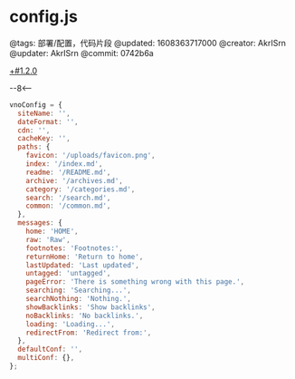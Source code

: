 # config.js

@tags: 部署/配置，代码片段
@updated: 1608363717000
@creator: AkrISrn
@updater: AkrISrn
@commit: 0742b6a

[+#1.2.0](/snippets/version-when-last-update.md)

--8<--

```js
vnoConfig = {
  siteName: '',
  dateFormat: '',
  cdn: '',
  cacheKey: '',
  paths: {
    favicon: '/uploads/favicon.png',
    index: '/index.md',
    readme: '/README.md',
    archive: '/archives.md',
    category: '/categories.md',
    search: '/search.md',
    common: '/common.md',
  },
  messages: {
    home: 'HOME',
    raw: 'Raw',
    footnotes: 'Footnotes:',
    returnHome: 'Return to home',
    lastUpdated: 'Last updated',
    untagged: 'untagged',
    pageError: 'There is something wrong with this page.',
    searching: 'Searching...',
    searchNothing: 'Nothing.',
    showBacklinks: 'Show backlinks',
    noBacklinks: 'No backlinks.',
    loading: 'Loading...',
    redirectFrom: 'Redirect from:',
  },
  defaultConf: '',
  multiConf: {},
};
```

